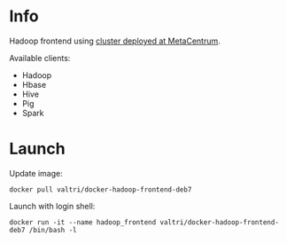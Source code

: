 # Info

Hadoop frontend using [cluster deployed at MetaCentrum](http://www.metacentrum.cz/en/hadoop).

Available clients:

* Hadoop
* Hbase
* Hive
* Pig
* Spark

# Launch

Update image:

    docker pull valtri/docker-hadoop-frontend-deb7

Launch with login shell:

    docker run -it --name hadoop_frontend valtri/docker-hadoop-frontend-deb7 /bin/bash -l
